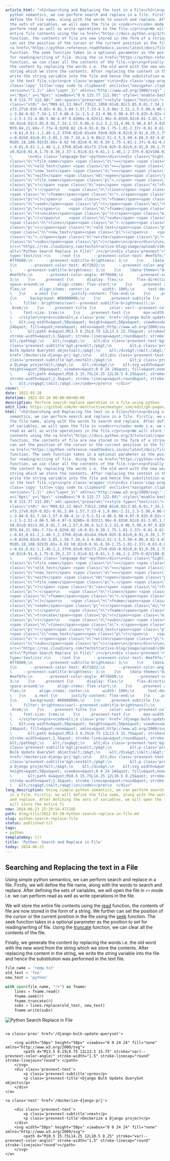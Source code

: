 ```yaml
---
article_html: "<h2>Searching and Replacing the text in a File</h2>\n<p>Using simple
  python semantics, we can perform search and replace in a file. Firstly, we will
  define the file name, along with the words to search and replace. After defining
  the sets of variables, we will open the file in <code>r+</code> mode i.e. we can
  perform read as well as write operations in the file.</p>\n<p>We will store the
  entire file contents using the <a href=\"https://docs.python.org/3/tutorial/inputoutput.html#reading-and-writing-files\">read</a>
  function, the contents of file are now stored in the form of a string. We further
  can set the position of the cursor or the current position in the file using the
  <a href=\"https://python-reference.readthedocs.io/en/latest/docs/file/seek.html\">seek</a>
  function. The seek function takes in a optional parameter as the position to set
  for reading/writing of file. Using the <a href=\"https://python-reference.readthedocs.io/en/latest/docs/file/truncate.html\">truncate</a>
  function, we can clear all the contents of the file.</p>\n<p>Finally, we generate
  the content by replacing the words i.e. the old word with the new word from the
  string which we store the contents. After replacing the content in the string, we
  write the string variable into the file and hence the substitution was performed
  in the text file.</p>\n<pre class='wrapper'>\n\n<div class='copy-wrapper'>\n\n<button
  class='copy' title='copy code to clipboard' onclick=\"navigator.clipboard.writeText(this.parentElement.parentElement.querySelector('pre').textContent)\"><svg
  version=\"1.1\" id=\"Layer_1\" xmlns=\"http://www.w3.org/2000/svg\" xmlns:xlink=\"http://www.w3.org/1999/xlink\"
  x=\"0px\" y=\"0px\" viewBox=\"0 0 115.77 122.88\" style=\"enable-background:new
  0 0 115.77 122.88\" xml:space=\"preserve\"><style type=\"text/css\">.st0{fill-rule:evenodd;clip-rule:evenodd;}</style><g><path
  class=\"st0\" d=\"M89.62,13.96v7.73h12.19h0.01v0.02c3.85,0.01,7.34,1.57,9.86,4.1c2.5,2.51,4.06,5.98,4.07,9.82h0.02v0.02
  v73.27v0.01h-0.02c-0.01,3.84-1.57,7.33-4.1,9.86c-2.51,2.5-5.98,4.06-9.82,4.07v0.02h-0.02h-61.7H40.1v-0.02
  c-3.84-0.01-7.34-1.57-9.86-4.1c-2.5-2.51-4.06-5.98-4.07-9.82h-0.02v-0.02V92.51H13.96h-0.01v-0.02c-3.84-0.01-7.34-1.57-9.86-4.1
  c-2.5-2.51-4.06-5.98-4.07-9.82H0v-0.02V13.96v-0.01h0.02c0.01-3.85,1.58-7.34,4.1-9.86c2.51-2.5,5.98-4.06,9.82-4.07V0h0.02h61.7
  h0.01v0.02c3.85,0.01,7.34,1.57,9.86,4.1c2.5,2.51,4.06,5.98,4.07,9.82h0.02V13.96L89.62,13.96z
  M79.04,21.69v-7.73v-0.02h0.02 c0-0.91-0.39-1.75-1.01-2.37c-0.61-0.61-1.46-1-2.37-1v0.02h-0.01h-61.7h-0.02v-0.02c-0.91,0-1.75,0.39-2.37,1.01
  c-0.61,0.61-1,1.46-1,2.37h0.02v0.01v64.59v0.02h-0.02c0,0.91,0.39,1.75,1.01,2.37c0.61,0.61,1.46,1,2.37,1v-0.02h0.01h12.19V35.65
  v-0.01h0.02c0.01-3.85,1.58-7.34,4.1-9.86c2.51-2.5,5.98-4.06,9.82-4.07v-0.02h0.02H79.04L79.04,21.69z
  M105.18,108.92V35.65v-0.02 h0.02c0-0.91-0.39-1.75-1.01-2.37c-0.61-0.61-1.46-1-2.37-1v0.02h-0.01h-61.7h-0.02v-0.02c-0.91,0-1.75,0.39-2.37,1.01
  c-0.61,0.61-1,1.46-1,2.37h0.02v0.01v73.27v0.02h-0.02c0,0.91,0.39,1.75,1.01,2.37c0.61,0.61,1.46,1,2.37,1v-0.02h0.01h61.7h0.02
  v0.02c0.91,0,1.75-0.39,2.37-1.01c0.61-0.61,1-1.46,1-2.37h-0.02V108.92L105.18,108.92z\"/></g></svg></button>\n</div>\n
  \       \n<div class='language-bar'>python</div>\n<div class=\"highlight\"><pre><span></span><span
  class=\"n\">file_name</span> <span class=\"o\">=</span> <span class=\"s1\">&#39;temp.txt&#39;</span>\n<span
  class=\"n\">old_text</span> <span class=\"o\">=</span> <span class=\"s1\">&#39;foo&#39;</span>\n<span
  class=\"n\">new_text</span> <span class=\"o\">=</span> <span class=\"s1\">&#39;python&#39;</span>\n\n<span
  class=\"k\">with</span> <span class=\"nb\">open</span><span class=\"p\">(</span><span
  class=\"n\">file_name</span><span class=\"p\">,</span> <span class=\"s2\">&quot;r+&quot;</span><span
  class=\"p\">)</span> <span class=\"k\">as</span> <span class=\"n\">fname</span><span
  class=\"p\">:</span>\n    <span class=\"n\">lines</span> <span class=\"o\">=</span>
  <span class=\"n\">fname</span><span class=\"o\">.</span><span class=\"n\">read</span><span
  class=\"p\">()</span>\n    <span class=\"n\">fname</span><span class=\"o\">.</span><span
  class=\"n\">seek</span><span class=\"p\">(</span><span class=\"mi\">0</span><span
  class=\"p\">)</span>\n    <span class=\"n\">fname</span><span class=\"o\">.</span><span
  class=\"n\">truncate</span><span class=\"p\">(</span><span class=\"mi\">0</span><span
  class=\"p\">)</span>\n    <span class=\"n\">subs</span> <span class=\"o\">=</span>
  <span class=\"n\">lines</span><span class=\"o\">.</span><span class=\"n\">replace</span><span
  class=\"p\">(</span><span class=\"n\">old_text</span><span class=\"p\">,</span>
  <span class=\"n\">new_text</span><span class=\"p\">)</span>\n    <span class=\"n\">fname</span><span
  class=\"o\">.</span><span class=\"n\">write</span><span class=\"p\">(</span><span
  class=\"n\">subs</span><span class=\"p\">)</span>\n</pre></div>\n\n</pre>\n\n<p><img
  src=\"https://res.cloudinary.com/techstructive-blog/image/upload/v1648479344/blog-media/cstvfdlazyfriwvnilju.png\"
  alt=\"Python Search Replace in File\" /></p>\n<div class='prevnext'>\n    <style
  type='text/css'>\n    :root {\n      --prevnext-color-text: #eefbfe;\n      --prevnext-color-angle:
  #ff6600;\n      --prevnext-subtitle-brightness: 3;\n    }\n    [data-theme=\"light\"]
  {\n      --prevnext-color-text: #1f2022;\n      --prevnext-color-angle: #ffeb00;\n
  \     --prevnext-subtitle-brightness: 3;\n    }\n    [data-theme=\"dark\"] {\n      --prevnext-color-text:
  #eefbfe;\n      --prevnext-color-angle: #ff6600;\n      --prevnext-subtitle-brightness:
  3;\n    }\n    .prevnext {\n      display: flex;\n      flex-direction: row;\n      justify-content:
  space-around;\n      align-items: flex-start;\n    }\n    .prevnext a {\n      display:
  flex;\n      align-items: center;\n      width: 100%;\n      text-decoration: none;\n
  \   }\n    a.next {\n      justify-content: flex-end;\n    }\n    .prevnext a:hover
  {\n      background: #00000006;\n    }\n    .prevnext-subtitle {\n      color: var(--prevnext-color-text);\n
  \     filter: brightness(var(--prevnext-subtitle-brightness));\n      font-size:
  .8rem;\n    }\n    .prevnext-title {\n      color: var(--prevnext-color-text);\n
  \     font-size: 1rem;\n    }\n    .prevnext-text {\n      max-width: 30vw;\n    }\n
  \   </style>\n<pre><code>&lt;a class='prev' href='/django-bulk-update-queryset'&gt;\n\n
  \   &lt;svg width=&quot;50px&quot; height=&quot;50px&quot; viewbox=&quot;0 0 24
  24&quot; fill=&quot;none&quot; xmlns=&quot;http://www.w3.org/2000/svg&quot;&gt;\n
  \       &lt;path d=&quot;M13.5 8.25L9.75 12L13.5 15.75&quot; stroke=&quot;var(--prevnext-color-angle)&quot;
  stroke-width=&quot;1.5&quot; stroke-linecap=&quot;round&quot; stroke-linejoin=&quot;round&quot;&gt;
  &lt;/path&gt;\n    &lt;/svg&gt;\n    &lt;div class='prevnext-text'&gt;\n        &lt;p
  class='prevnext-subtitle'&gt;prev&lt;/p&gt;\n        &lt;p class='prevnext-title'&gt;Django
  Bulk Update QuerySet objects&lt;/p&gt;\n    &lt;/div&gt;\n&lt;/a&gt;\n\n&lt;a class='next'
  href='/dockerize-django-prj'&gt;\n\n    &lt;div class='prevnext-text'&gt;\n        &lt;p
  class='prevnext-subtitle'&gt;next&lt;/p&gt;\n        &lt;p class='prevnext-title'&gt;Dockerize
  a Django project&lt;/p&gt;\n    &lt;/div&gt;\n    &lt;svg width=&quot;50px&quot;
  height=&quot;50px&quot; viewbox=&quot;0 0 24 24&quot; fill=&quot;none&quot; xmlns=&quot;http://www.w3.org/2000/svg&quot;&gt;\n
  \       &lt;path d=&quot;M10.5 15.75L14.25 12L10.5 8.25&quot; stroke=&quot;var(--prevnext-color-angle)&quot;
  stroke-width=&quot;1.5&quot; stroke-linecap=&quot;round&quot; stroke-linejoin=&quot;round&quot;&gt;&lt;/path&gt;\n
  \   &lt;/svg&gt;\n&lt;/a&gt;\n</code></pre>\n  </div>"
cover: ''
date: 2022-03-28
datetime: 2022-03-28 00:00:00+00:00
description: Perform search-replace operation in a file using python
edit_link: https://github.com/mr-destructive/meetgor.com/edit/gh-pages/blog/tils/2022-03-28-Python-search-replace-in-file.md
html: "<h2>Searching and Replacing the text in a File</h2>\n<p>Using simple python
  semantics, we can perform search and replace in a file. Firstly, we will define
  the file name, along with the words to search and replace. After defining the sets
  of variables, we will open the file in <code>r+</code> mode i.e. we can perform
  read as well as write operations in the file.</p>\n<p>We will store the entire file
  contents using the <a href=\"https://docs.python.org/3/tutorial/inputoutput.html#reading-and-writing-files\">read</a>
  function, the contents of file are now stored in the form of a string. We further
  can set the position of the cursor or the current position in the file using the
  <a href=\"https://python-reference.readthedocs.io/en/latest/docs/file/seek.html\">seek</a>
  function. The seek function takes in a optional parameter as the position to set
  for reading/writing of file. Using the <a href=\"https://python-reference.readthedocs.io/en/latest/docs/file/truncate.html\">truncate</a>
  function, we can clear all the contents of the file.</p>\n<p>Finally, we generate
  the content by replacing the words i.e. the old word with the new word from the
  string which we store the contents. After replacing the content in the string, we
  write the string variable into the file and hence the substitution was performed
  in the text file.</p>\n<pre class='wrapper'>\n\n<div class='copy-wrapper'>\n\n<button
  class='copy' title='copy code to clipboard' onclick=\"navigator.clipboard.writeText(this.parentElement.parentElement.querySelector('pre').textContent)\"><svg
  version=\"1.1\" id=\"Layer_1\" xmlns=\"http://www.w3.org/2000/svg\" xmlns:xlink=\"http://www.w3.org/1999/xlink\"
  x=\"0px\" y=\"0px\" viewBox=\"0 0 115.77 122.88\" style=\"enable-background:new
  0 0 115.77 122.88\" xml:space=\"preserve\"><style type=\"text/css\">.st0{fill-rule:evenodd;clip-rule:evenodd;}</style><g><path
  class=\"st0\" d=\"M89.62,13.96v7.73h12.19h0.01v0.02c3.85,0.01,7.34,1.57,9.86,4.1c2.5,2.51,4.06,5.98,4.07,9.82h0.02v0.02
  v73.27v0.01h-0.02c-0.01,3.84-1.57,7.33-4.1,9.86c-2.51,2.5-5.98,4.06-9.82,4.07v0.02h-0.02h-61.7H40.1v-0.02
  c-3.84-0.01-7.34-1.57-9.86-4.1c-2.5-2.51-4.06-5.98-4.07-9.82h-0.02v-0.02V92.51H13.96h-0.01v-0.02c-3.84-0.01-7.34-1.57-9.86-4.1
  c-2.5-2.51-4.06-5.98-4.07-9.82H0v-0.02V13.96v-0.01h0.02c0.01-3.85,1.58-7.34,4.1-9.86c2.51-2.5,5.98-4.06,9.82-4.07V0h0.02h61.7
  h0.01v0.02c3.85,0.01,7.34,1.57,9.86,4.1c2.5,2.51,4.06,5.98,4.07,9.82h0.02V13.96L89.62,13.96z
  M79.04,21.69v-7.73v-0.02h0.02 c0-0.91-0.39-1.75-1.01-2.37c-0.61-0.61-1.46-1-2.37-1v0.02h-0.01h-61.7h-0.02v-0.02c-0.91,0-1.75,0.39-2.37,1.01
  c-0.61,0.61-1,1.46-1,2.37h0.02v0.01v64.59v0.02h-0.02c0,0.91,0.39,1.75,1.01,2.37c0.61,0.61,1.46,1,2.37,1v-0.02h0.01h12.19V35.65
  v-0.01h0.02c0.01-3.85,1.58-7.34,4.1-9.86c2.51-2.5,5.98-4.06,9.82-4.07v-0.02h0.02H79.04L79.04,21.69z
  M105.18,108.92V35.65v-0.02 h0.02c0-0.91-0.39-1.75-1.01-2.37c-0.61-0.61-1.46-1-2.37-1v0.02h-0.01h-61.7h-0.02v-0.02c-0.91,0-1.75,0.39-2.37,1.01
  c-0.61,0.61-1,1.46-1,2.37h0.02v0.01v73.27v0.02h-0.02c0,0.91,0.39,1.75,1.01,2.37c0.61,0.61,1.46,1,2.37,1v-0.02h0.01h61.7h0.02
  v0.02c0.91,0,1.75-0.39,2.37-1.01c0.61-0.61,1-1.46,1-2.37h-0.02V108.92L105.18,108.92z\"/></g></svg></button>\n</div>\n
  \       \n<div class='language-bar'>python</div>\n<div class=\"highlight\"><pre><span></span><span
  class=\"n\">file_name</span> <span class=\"o\">=</span> <span class=\"s1\">&#39;temp.txt&#39;</span>\n<span
  class=\"n\">old_text</span> <span class=\"o\">=</span> <span class=\"s1\">&#39;foo&#39;</span>\n<span
  class=\"n\">new_text</span> <span class=\"o\">=</span> <span class=\"s1\">&#39;python&#39;</span>\n\n<span
  class=\"k\">with</span> <span class=\"nb\">open</span><span class=\"p\">(</span><span
  class=\"n\">file_name</span><span class=\"p\">,</span> <span class=\"s2\">&quot;r+&quot;</span><span
  class=\"p\">)</span> <span class=\"k\">as</span> <span class=\"n\">fname</span><span
  class=\"p\">:</span>\n    <span class=\"n\">lines</span> <span class=\"o\">=</span>
  <span class=\"n\">fname</span><span class=\"o\">.</span><span class=\"n\">read</span><span
  class=\"p\">()</span>\n    <span class=\"n\">fname</span><span class=\"o\">.</span><span
  class=\"n\">seek</span><span class=\"p\">(</span><span class=\"mi\">0</span><span
  class=\"p\">)</span>\n    <span class=\"n\">fname</span><span class=\"o\">.</span><span
  class=\"n\">truncate</span><span class=\"p\">(</span><span class=\"mi\">0</span><span
  class=\"p\">)</span>\n    <span class=\"n\">subs</span> <span class=\"o\">=</span>
  <span class=\"n\">lines</span><span class=\"o\">.</span><span class=\"n\">replace</span><span
  class=\"p\">(</span><span class=\"n\">old_text</span><span class=\"p\">,</span>
  <span class=\"n\">new_text</span><span class=\"p\">)</span>\n    <span class=\"n\">fname</span><span
  class=\"o\">.</span><span class=\"n\">write</span><span class=\"p\">(</span><span
  class=\"n\">subs</span><span class=\"p\">)</span>\n</pre></div>\n\n</pre>\n\n<p><img
  src=\"https://res.cloudinary.com/techstructive-blog/image/upload/v1648479344/blog-media/cstvfdlazyfriwvnilju.png\"
  alt=\"Python Search Replace in File\" /></p>\n<div class='prevnext'>\n    <style
  type='text/css'>\n    :root {\n      --prevnext-color-text: #eefbfe;\n      --prevnext-color-angle:
  #ff6600;\n      --prevnext-subtitle-brightness: 3;\n    }\n    [data-theme=\"light\"]
  {\n      --prevnext-color-text: #1f2022;\n      --prevnext-color-angle: #ffeb00;\n
  \     --prevnext-subtitle-brightness: 3;\n    }\n    [data-theme=\"dark\"] {\n      --prevnext-color-text:
  #eefbfe;\n      --prevnext-color-angle: #ff6600;\n      --prevnext-subtitle-brightness:
  3;\n    }\n    .prevnext {\n      display: flex;\n      flex-direction: row;\n      justify-content:
  space-around;\n      align-items: flex-start;\n    }\n    .prevnext a {\n      display:
  flex;\n      align-items: center;\n      width: 100%;\n      text-decoration: none;\n
  \   }\n    a.next {\n      justify-content: flex-end;\n    }\n    .prevnext a:hover
  {\n      background: #00000006;\n    }\n    .prevnext-subtitle {\n      color: var(--prevnext-color-text);\n
  \     filter: brightness(var(--prevnext-subtitle-brightness));\n      font-size:
  .8rem;\n    }\n    .prevnext-title {\n      color: var(--prevnext-color-text);\n
  \     font-size: 1rem;\n    }\n    .prevnext-text {\n      max-width: 30vw;\n    }\n
  \   </style>\n<pre><code>&lt;a class='prev' href='/django-bulk-update-queryset'&gt;\n\n
  \   &lt;svg width=&quot;50px&quot; height=&quot;50px&quot; viewbox=&quot;0 0 24
  24&quot; fill=&quot;none&quot; xmlns=&quot;http://www.w3.org/2000/svg&quot;&gt;\n
  \       &lt;path d=&quot;M13.5 8.25L9.75 12L13.5 15.75&quot; stroke=&quot;var(--prevnext-color-angle)&quot;
  stroke-width=&quot;1.5&quot; stroke-linecap=&quot;round&quot; stroke-linejoin=&quot;round&quot;&gt;
  &lt;/path&gt;\n    &lt;/svg&gt;\n    &lt;div class='prevnext-text'&gt;\n        &lt;p
  class='prevnext-subtitle'&gt;prev&lt;/p&gt;\n        &lt;p class='prevnext-title'&gt;Django
  Bulk Update QuerySet objects&lt;/p&gt;\n    &lt;/div&gt;\n&lt;/a&gt;\n\n&lt;a class='next'
  href='/dockerize-django-prj'&gt;\n\n    &lt;div class='prevnext-text'&gt;\n        &lt;p
  class='prevnext-subtitle'&gt;next&lt;/p&gt;\n        &lt;p class='prevnext-title'&gt;Dockerize
  a Django project&lt;/p&gt;\n    &lt;/div&gt;\n    &lt;svg width=&quot;50px&quot;
  height=&quot;50px&quot; viewbox=&quot;0 0 24 24&quot; fill=&quot;none&quot; xmlns=&quot;http://www.w3.org/2000/svg&quot;&gt;\n
  \       &lt;path d=&quot;M10.5 15.75L14.25 12L10.5 8.25&quot; stroke=&quot;var(--prevnext-color-angle)&quot;
  stroke-width=&quot;1.5&quot; stroke-linecap=&quot;round&quot; stroke-linejoin=&quot;round&quot;&gt;&lt;/path&gt;\n
  \   &lt;/svg&gt;\n&lt;/a&gt;\n</code></pre>\n  </div>"
long_description: Using simple python semantics, we can perform search and replace
  in a file. Firstly, we will define the file name, along with the words to search
  and replace. After defining the sets of variables, we will open the file in  We
  will store the entire fi
now: 2024-06-23 15:29:54.472185
path: blog/tils/2022-03-28-Python-search-replace-in-file.md
slug: python-search-replace-file
status: published-til
tags:
- python
templateKey: til
title: 'Python: Search and Replace in File'
today: 2024-06-23
---
```


## Searching and Replacing the text in a File

Using simple python semantics, we can perform search and replace in a file. Firstly, we will define the file name, along with the words to search and replace. After defining the sets of variables, we will open the file in `r+` mode i.e. we can perform read as well as write operations in the file.

We will store the entire file contents using the [read](https://docs.python.org/3/tutorial/inputoutput.html#reading-and-writing-files) function, the contents of file are now stored in the form of a string. We further can set the position of the cursor or the current position in the file using the [seek](https://python-reference.readthedocs.io/en/latest/docs/file/seek.html) function. The seek function takes in a optional parameter as the position to set for reading/writing of file. Using the [truncate](https://python-reference.readthedocs.io/en/latest/docs/file/truncate.html) function, we can clear all the contents of the file.

Finally, we generate the content by replacing the words i.e. the old word with the new word from the string which we store the contents. After replacing the content in the string, we write the string variable into the file and hence the substitution was performed in the text file.

```python
file_name = 'temp.txt'
old_text = 'foo'
new_text = 'python'

with open(file_name, "r+") as fname:
    lines = fname.read()
    fname.seek(0)
    fname.truncate(0)
    subs = lines.replace(old_text, new_text)
    fname.write(subs)
```

![Python Search Replace in File](https://res.cloudinary.com/techstructive-blog/image/upload/v1648479344/blog-media/cstvfdlazyfriwvnilju.png)
<div class='prevnext'>
    <style type='text/css'>
    :root {
      --prevnext-color-text: #eefbfe;
      --prevnext-color-angle: #ff6600;
      --prevnext-subtitle-brightness: 3;
    }
    [data-theme="light"] {
      --prevnext-color-text: #1f2022;
      --prevnext-color-angle: #ffeb00;
      --prevnext-subtitle-brightness: 3;
    }
    [data-theme="dark"] {
      --prevnext-color-text: #eefbfe;
      --prevnext-color-angle: #ff6600;
      --prevnext-subtitle-brightness: 3;
    }
    .prevnext {
      display: flex;
      flex-direction: row;
      justify-content: space-around;
      align-items: flex-start;
    }
    .prevnext a {
      display: flex;
      align-items: center;
      width: 100%;
      text-decoration: none;
    }
    a.next {
      justify-content: flex-end;
    }
    .prevnext a:hover {
      background: #00000006;
    }
    .prevnext-subtitle {
      color: var(--prevnext-color-text);
      filter: brightness(var(--prevnext-subtitle-brightness));
      font-size: .8rem;
    }
    .prevnext-title {
      color: var(--prevnext-color-text);
      font-size: 1rem;
    }
    .prevnext-text {
      max-width: 30vw;
    }
    </style>
    
    <a class='prev' href='/django-bulk-update-queryset'>
    
        <svg width="50px" height="50px" viewbox="0 0 24 24" fill="none" xmlns="http://www.w3.org/2000/svg">
            <path d="M13.5 8.25L9.75 12L13.5 15.75" stroke="var(--prevnext-color-angle)" stroke-width="1.5" stroke-linecap="round" stroke-linejoin="round"> </path>
        </svg>
        <div class='prevnext-text'>
            <p class='prevnext-subtitle'>prev</p>
            <p class='prevnext-title'>Django Bulk Update QuerySet objects</p>
        </div>
    </a>
    
    <a class='next' href='/dockerize-django-prj'>
    
        <div class='prevnext-text'>
            <p class='prevnext-subtitle'>next</p>
            <p class='prevnext-title'>Dockerize a Django project</p>
        </div>
        <svg width="50px" height="50px" viewbox="0 0 24 24" fill="none" xmlns="http://www.w3.org/2000/svg">
            <path d="M10.5 15.75L14.25 12L10.5 8.25" stroke="var(--prevnext-color-angle)" stroke-width="1.5" stroke-linecap="round" stroke-linejoin="round"></path>
        </svg>
    </a>
  </div>